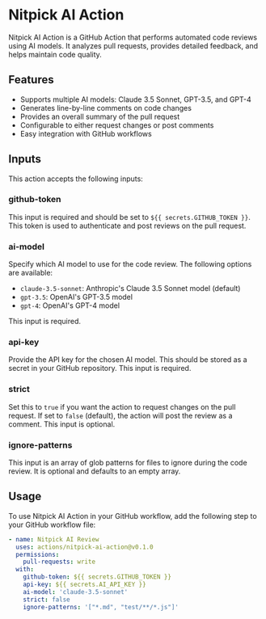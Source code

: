 # Nitpick AI Action

Nitpick AI Action is a GitHub Action that performs automated code reviews using AI models. It analyzes pull requests, provides detailed feedback, and helps maintain code quality.

## Features

- Supports multiple AI models: Claude 3.5 Sonnet, GPT-3.5, and GPT-4
- Generates line-by-line comments on code changes
- Provides an overall summary of the pull request
- Configurable to either request changes or post comments
- Easy integration with GitHub workflows

## Inputs

This action accepts the following inputs:

### github-token

This input is required and should be set to `${{ secrets.GITHUB_TOKEN }}`. This token is used to authenticate and post reviews on the pull request.

### ai-model

Specify which AI model to use for the code review. The following options are available:

- `claude-3.5-sonnet`: Anthropic's Claude 3.5 Sonnet model (default)
- `gpt-3.5`: OpenAI's GPT-3.5 model
- `gpt-4`: OpenAI's GPT-4 model

This input is required.

### api-key

Provide the API key for the chosen AI model. This should be stored as a secret in your GitHub repository. This input is required.

### strict

Set this to `true` if you want the action to request changes on the pull request. If set to `false` (default), the action will post the review as a comment. This input is optional.

### ignore-patterns

This input is an array of glob patterns for files to ignore during the code review. It is optional and defaults to an empty array.

## Usage

To use Nitpick AI Action in your GitHub workflow, add the following step to your GitHub workflow file:

```yaml
- name: Nitpick AI Review
  uses: actions/nitpick-ai-action@v0.1.0
  permissions:
    pull-requests: write
  with:
    github-token: ${{ secrets.GITHUB_TOKEN }}
    api-key: ${{ secrets.AI_API_KEY }}
    ai-model: 'claude-3.5-sonnet'
    strict: false
    ignore-patterns: '["*.md", "test/**/*.js"]'
```
